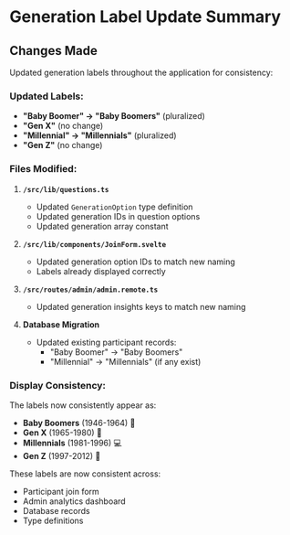 # Generation Label Update Summary

## Changes Made

Updated generation labels throughout the application for consistency:

### Updated Labels:
- **"Baby Boomer" → "Baby Boomers"** (pluralized)
- **"Gen X"** (no change)
- **"Millennial" → "Millennials"** (pluralized)  
- **"Gen Z"** (no change)

### Files Modified:

1. **`/src/lib/questions.ts`**
   - Updated `GenerationOption` type definition
   - Updated generation IDs in question options
   - Updated generation array constant

2. **`/src/lib/components/JoinForm.svelte`**
   - Updated generation option IDs to match new naming
   - Labels already displayed correctly

3. **`/src/routes/admin/admin.remote.ts`**
   - Updated generation insights keys to match new naming

4. **Database Migration**
   - Updated existing participant records:
     - "Baby Boomer" → "Baby Boomers"
     - "Millennial" → "Millennials" (if any exist)

### Display Consistency:

The labels now consistently appear as:
- **Baby Boomers** (1946-1964) 👔
- **Gen X** (1965-1980) 💼
- **Millennials** (1981-1996) 💻
- **Gen Z** (1997-2012) 📱

These labels are now consistent across:
- Participant join form
- Admin analytics dashboard
- Database records
- Type definitions